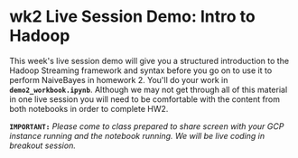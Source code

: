 # wk2 Live Session Demo: Intro to Hadoop

This week's live session demo will give you a structured introduction to the Hadoop Streaming framework and syntax before you go on to use it to perform NaiveBayes in homework 2. You'll do your work in  __`demo2_workbook.ipynb`__. Although we may not get through all of this material in one live session you will need to be comfortable with the content from both notebooks in order to complete HW2. 

__`IMPORTANT:`__ _Please come to class prepared to share screen with your GCP instance running and the notebook running. We will be live coding in breakout session._


